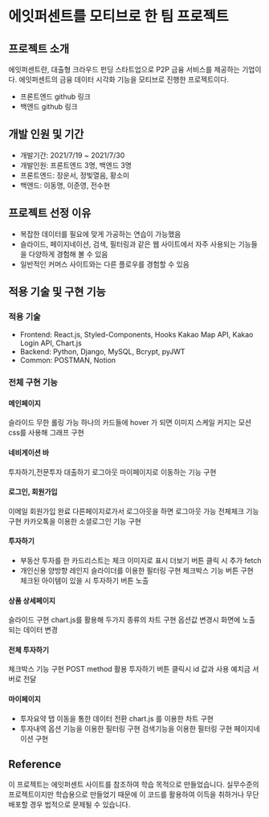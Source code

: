 # 에잇퍼센트를 모티브로 한 팀 프로젝트

## 프로젝트 소개
에잇퍼센트란, 대출형 크라우드 펀딩 스타트업으로 P2P 금융 서비스를 제공하는 기업이다.
에잇퍼센트의 금융 데이터 시각화 기능을 모티브로 진행한 프로젝트이다.

- 프론트엔드 github 링크
- 백엔드 github 링크

## 개발 인원 및 기간
- 개발기간: 2021/7/19 ~ 2021/7/30
- 개발인원: 프론트엔드 3명, 백엔드 3명
- 프론트엔드: 장운서, 정빛열음, 황소미
- 백엔드: 이동명, 이준영, 전수현

## 프로젝트 선정 이유
- 복잡한 데이터를 필요에 맞게 가공하는 연습이 가능했음
- 슬라이드, 페이지네이션, 검색, 필터링과 같은 웹 사이트에서 자주 사용되는 기능들을 다양하게 경험해 볼 수 있음
- 일반적인 커머스 사이트와는 다른 플로우를 경험할 수 있음

## 적용 기술 및 구현 기능

### 적용 기술
- Frontend: React.js, Styled-Components, Hooks
                Kakao Map API, Kakao Login API, Chart.js
- Backend: Python, Django, MySQL, Bcrypt, pyJWT
- Common: POSTMAN, Notion

### 전체 구현 기능
#### 메인페이지
슬라이드 무한 롤링 가능
하나의 카드들에 hover 가 되면 이미지 스케일 커지는 모션
css를 사용해 그래프 구현

#### 네비게이션 바
투자하기,전문투자 대출하기 로그아웃 마이페이지로 이동하는 기능 구현

#### 로그인, 회원가입
이메일 회원가입 완료
다른페이지로가서 로그아웃을 하면 로그아웃 가능
전체체크 기능 구현
카카오톡을 이용한 소셜로그인 기능 구현

#### 투자하기
- 부동산
투자를 한 카드리스트는 체크 이미지로 표시
더보기 버튼 클릭 시 추가 fetch
- 개인신용
양방향 레인지 슬라이더를 이용한 필터링 구현
체크박스 기능 버튼 구현
체크된 아이템이 있을 시 투자하기 버튼 노출

#### 상품 상세페이지
슬라이드 구현
chart.js를 활용해 두가지 종류의 차트 구현
옵션값 변경시 화면에 노출되는 데이터 변경

#### 전체 투자하기
체크박스 기능 구현
POST method 활용
투자하기 버튼 클릭시 id 값과 사용 예치금 서버로 전달

#### 마이페이지
- 투자요약
탭 이동을 통한 데이터 전환
chart.js 를 이용한 차트 구현
- 투자내역
옵션 기능을 이용한 필터링 구현
검색기능을 이용한 필터링 구현
페이지네이션 구현

## Reference
이 프로젝트는 에잇퍼센트 사이트를 참조하여 학습 목적으로 만들었습니다.
실무수준의 프로젝트이지만 학습용으로 만들었기 때문에 이 코드를 활용하여 이득을 취하거나 무단 배포할 경우 법적으로 문제될 수 있습니다.
